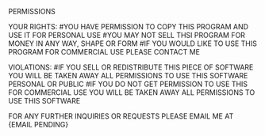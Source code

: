 PERMISSIONS


YOUR RIGHTS:
#YOU HAVE PERMISSION TO COPY THIS PROGRAM AND USE IT FOR PERSONAL USE
#YOU MAY NOT SELL THSI PROGRAM FOR MONEY IN ANY WAY, SHAPE OR FORM
#IF YOU WOULD LIKE TO USE THIS PROGRAM FOR COMMERCIAL USE PLEASE CONTACT ME

VIOLATIONS:
#IF YOU SELL OR REDISTRIBUTE THIS PIECE OF SOFTWARE YOU WILL BE TAKEN AWAY ALL PERMISSIONS TO USE THIS SOFTWARE PERSONAL OR PUBLIC
#IF YOU DO NOT GET PERMISSION TO USE THIS FOR COMMERCIAL USE YOU WILL BE TAKEN AWAY ALL PERMISSIONS TO USE THIS SOFTWARE




FOR ANY FURTHER INQUIRIES OR REQUESTS PLEASE EMAIL ME AT {EMAIL PENDING}
